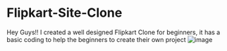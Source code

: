 # Flipkart-Site-Clone
Hey Guys!! I created a well designed Flipkart Clone for beginners, it has a basic coding to help the beginners to create their own project
![image](https://github.com/user-attachments/assets/b07428fc-970e-41f9-94b0-a88fe7d4e0d8)
